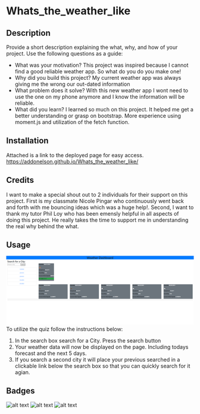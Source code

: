 # Whats_the_weather_like
## Description
Provide a short description explaining the what, why, and how of your project. Use the following questions as a guide:
- What was your motivation? This project was inspired because I cannot find a good reliable weather app. So what do you do you make one! 
- Why did you build this project? My current weather app was always giving me the wrong our out-dated information 
- What problem does it solve? With this new weather app I wont need to use the one on my phone anymore and I know the information will be reliable.  
- What did you learn? I learned so much on this project. It helped me get a better understanding or grasp on bootstrap. More experience using moment.js and utilization of the fetch function.    
## Installation
Attached is a link to the deployed page for easy access. https://addonelson.github.io/Whats_the_weather_like/
## Credits
I want to make a special shout out to 2 individuals for their support on this project. First is my classmate Nicole Pingar who continuously went back and forth with me bouncing ideas which was a huge help!. Second, I want to thank my tutor Phil Loy who has been emensly helpful in all aspects of doing this project. He really takes the time to support me in understanding the real why behind the what. 
## Usage
![alt text](assets/weatherapi.png)
To utilize the quiz follow the instructions below:
1. In the search box search for a City. Press the search button
2. Your weather data will now be displayed on the page. Including todays forecast and the next 5 days.  
3. If you search a second city it will place your previous searched in a clickable link below the search box so that you can quickly search for it agian.   
## Badges
![alt text](https://img.shields.io/badge/Index-HTML-yellowgreen)
![alt text](https://img.shields.io/badge/Style-CSS-blue)
![alt text](https://img.shields.io/badge/Script-JS-brightgreen)